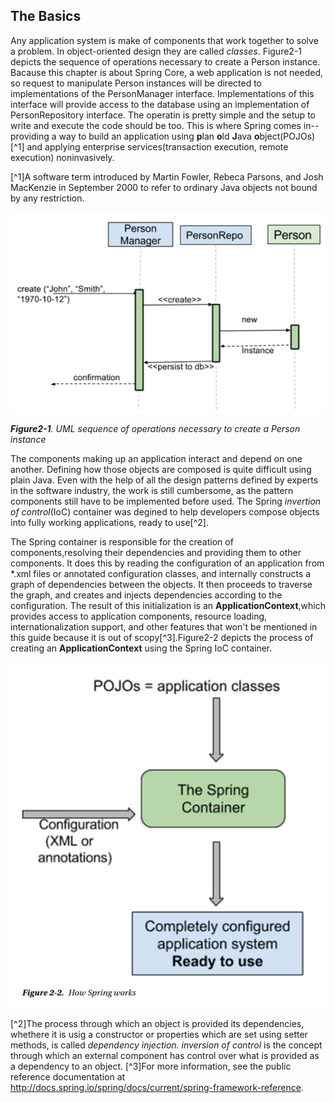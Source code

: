 ## The Basics
Any application system is make of components that work together to solve a problem. In object-oriented design they are called _classes_. Figure2-1 depicts the sequence of operations necessary to create a Person instance. Bacause this chapter is about Spring Core, a web application is not needed, so request to manipulate Person instances will be directed to implementations of the PersonManager interface. Implementations of this interface will provide access to the database using an implementation of PersonRepository interface. The operatin is pretty simple and the setup to write and execute the code should be too. This is where Spring comes in--providing a way to build an application using **p**lan **o**ld **J**ava **o**bject(POJOs)[^1] and applying enterprise services(transaction execution, remote execution) noninvasively.

[^1]A software term introduced by Martin Fowler, Rebeca Parsons, and Josh MacKenzie in September 2000 to refer to ordinary Java objects not bound by any restriction.

![Figure 2-1](../img/f21.png)

_**Figure2-1**. UML sequence of operations necessary to create a Person instance_

The components making up an application interact and depend on one another. Defining how those objects are composed is quite difficult using plain Java. Even with the help of all the design patterns defined by experts in the software industry, the work is still cumbersome, as the pattern components still have to be implemented before used. The Spring _invertion of control_(IoC) container was degined to help developers compose objects into fully working applications, ready to use[^2].

The Spring container is responsible for the creation of components,resolving their dependencies and providing them to other components. It does this by reading the configuration of an application from *.xml files or annotated configuration classes, and internally constructs a graph of dependencies between the objects. It then proceeds to traverse the graph, and creates and injects dependencies according to the configuration. The result of this initialization is an **ApplicationContext**,which provides access to application components, resource loading, internationalization support, and other features that won't be mentioned in this guide because it is out of scopy[^3].Figure2-2 depicts the process of creating an **ApplicationContext** using the Spring IoC container.

![Figure 2-2](../img/f22.png)

[^2]The process through which an object is provided its dependencies, whethere it is usig a constructor or properties which are set using setter methods, is called _dependency injection. inversion of control_ is the concept through which an external component has control over what is provided as a dependency to an object.
[^3]For more information, see the public reference documentation at http://docs.spring.io/spring/docs/current/spring-framework-reference.
